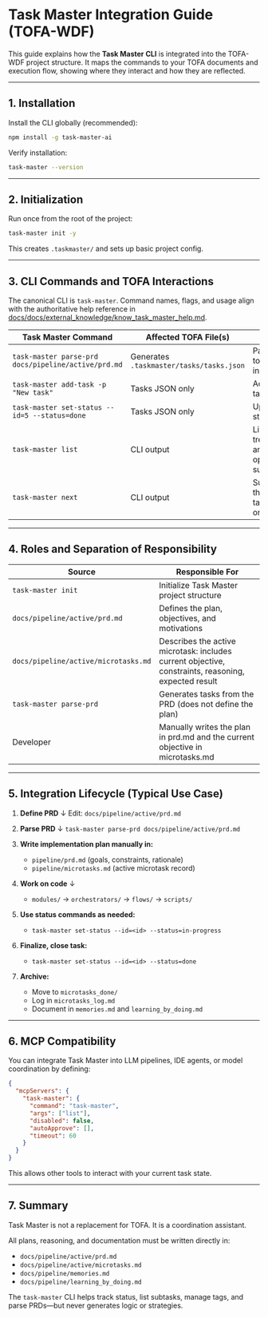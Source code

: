 # Task Master Integration Guide (TOFA-WDF)

This guide explains how the **Task Master CLI** is integrated into the TOFA-WDF project structure. It maps the commands to your TOFA documents and execution flow, showing where they interact and how they are reflected.

---

## 1. Installation

Install the CLI globally (recommended):

```bash
npm install -g task-master-ai
```

Verify installation:

```bash
task-master --version
```

---

## 2. Initialization

Run once from the root of the project:

```bash
task-master init -y
```

This creates `.taskmaster/` and sets up basic project config.

---

## 3. CLI Commands and TOFA Interactions

The canonical CLI is `task-master`. Command names, flags, and usage align with the authoritative help reference in [docs/docs/external_knowledge/know_task_master_help.md](docs/docs/external_knowledge/know_task_master_help.md).

| Task Master Command | Affected TOFA File(s) | Purpose |
|---------------------|-----------------------|---------|
| `task-master parse-prd docs/pipeline/active/prd.md` | Generates `.taskmaster/tasks/tasks.json` | Parse PRD to generate initial tasks |
| `task-master add-task -p "New task"` | Tasks JSON only | Adds a new task via AI |
| `task-master set-status --id=5 --status=done` | Tasks JSON only | Update task status |
| `task-master list` | CLI output | Lists task tree states and open/closed subtasks |
| `task-master next` | CLI output | Suggests the next task to work on |

---

## 4. Roles and Separation of Responsibility

| Source | Responsible For |
|--------|------------------|
| `task-master init` | Initialize Task Master project structure |
| `docs/pipeline/active/prd.md` | Defines the plan, objectives, and motivations |
| `docs/pipeline/active/microtasks.md` | Describes the active microtask: includes current objective, constraints, reasoning, expected result |
| `task-master parse-prd` | Generates tasks from the PRD (does not define the plan) |
| Developer | Manually writes the plan in prd.md and the current objective in microtasks.md |

---

## 5. Integration Lifecycle (Typical Use Case)

1. **Define PRD**
   ↓
   Edit: `docs/pipeline/active/prd.md`

2. **Parse PRD**
   ↓
   `task-master parse-prd docs/pipeline/active/prd.md`

3. **Write implementation plan manually in:**
   - `pipeline/prd.md` (goals, constraints, rationale)
   - `pipeline/microtasks.md` (active microtask record)

4. **Work on code**
   ↓
   - `modules/` → `orchestrators/` → `flows/` → `scripts/`

5. **Use status commands as needed:**
   - `task-master set-status --id=<id> --status=in-progress`

6. **Finalize, close task:**
   - `task-master set-status --id=<id> --status=done`

7. **Archive:**
   - Move to `microtasks_done/`
   - Log in `microtasks_log.md`
   - Document in `memories.md` and `learning_by_doing.md`

---

## 6. MCP Compatibility

You can integrate Task Master into LLM pipelines, IDE agents, or model coordination by defining:

```json
{
  "mcpServers": {
    "task-master": {
      "command": "task-master",
      "args": ["list"],
      "disabled": false,
      "autoApprove": [],
      "timeout": 60
    }
  }
}
```

This allows other tools to interact with your current task state.

---

## 7. Summary

Task Master is not a replacement for TOFA. It is a coordination assistant.

All plans, reasoning, and documentation must be written directly in:
- `docs/pipeline/active/prd.md`
- `docs/pipeline/active/microtasks.md`
- `docs/pipeline/memories.md`
- `docs/pipeline/learning_by_doing.md`

The `task-master` CLI helps track status, list subtasks, manage tags, and parse PRDs—but never generates logic or strategies.